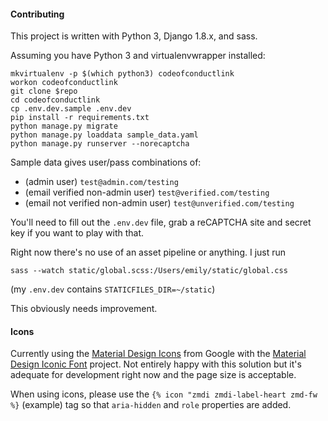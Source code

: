 #### Contributing

This project is written with Python 3, Django 1.8.x, and sass.

Assuming you have Python 3 and virtualenvwrapper installed:

```
mkvirtualenv -p $(which python3) codeofconductlink
workon codeofconductlink
git clone $repo
cd codeofconductlink
cp .env.dev.sample .env.dev
pip install -r requirements.txt
python manage.py migrate
python manage.py loaddata sample_data.yaml
python manage.py runserver --norecaptcha
```

Sample data gives user/pass combinations of:

* (admin user) `test@admin.com/testing`
* (email verified non-admin user) `test@verified.com/testing`
* (email not verified non-admin user) `test@unverified.com/testing`

You'll need to fill out the `.env.dev` file, grab a reCAPTCHA site and secret key if you want to play with that.

Right now there's no use of an asset pipeline or anything. I just run

`sass --watch static/global.scss:/Users/emily/static/global.css`

(my `.env.dev` contains `STATICFILES_DIR=~/static`)

This obviously needs improvement.

#### Icons

Currently using the [Material Design Icons](http://google.github.io/material-design-icons) from Google with the [Material Design Iconic Font](http://zavoloklom.github.io/material-design-iconic-font/examples.html) project. Not entirely happy with this solution but it's adequate for development right now and the page size is acceptable.

When using icons, please use the `{% icon "zmdi zmdi-label-heart zmd-fw %}` (example) tag so that `aria-hidden` and `role` properties are added.

